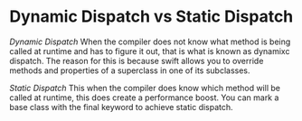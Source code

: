 # Dynamic Dispatch vs Static Dispatch 

*Dynamic Dispatch*
When the compiler does not know what method is being called at runtime and has to figure it out, that is what is known as dynamixc dispatch. The reason
for this is because swift allows you to override methods and properties of a superclass in one of its subclasses. 

*Static Dispatch*
This when the compiler does know which method will be called at runtime, this does create a performance boost. You can mark a base class with the final
keyword to achieve static dispatch.

